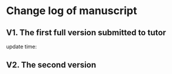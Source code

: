 # Change log of manuscript

## V1. The first full version submitted to tutor

update time: 


## V2. The second version